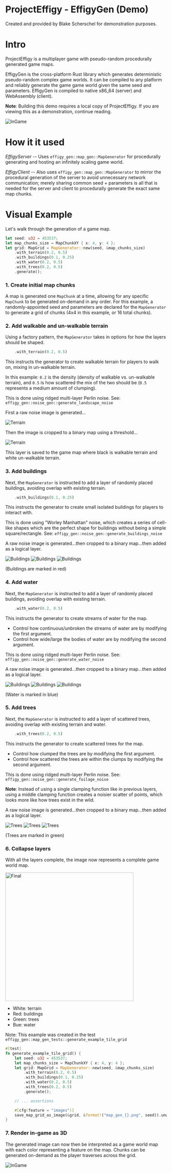 # ProjectEffigy - EffigyGen (Demo)

Created and provided by Blake Scherschel for demonstration purposes.

# Intro

ProjectEffigy is a multiplayer game with pseudo-random procedurally generated game maps.

EffigyGen is the cross-platform Rust library which generates deterministic pseudo-random complex game worlds. It can be compiled to any platform and reliably generate the game game world given the same seed and parameters. EffigyGen is compiled to native x86_64 (server) and WebAssembly (client).

**Note**: Building this demo requires a local copy of ProjectEffigy. If you are viewing this as a demonstration, continue reading.

![InGame](ref/images/map_gen_453537_4x4_ingame.png)

# How it it used

*EffigyServer* -- Uses `effigy_gen::map_gen::MapGenerator` for procedurally generating and hosting an infinitely scaling game world.

*EffigyClient* -- Also uses `effigy_gen::map_gen::MapGenerator` to mirror the procedural generation of the server to avoid unnecessary network communication; merely sharing common seed + parameters is all that is needed for the server and client to procedurally generate the exact same map chunks.

# Visual Example

Let's walk through the generation of a game map.

```rust
let seed: u32 = 453537;
let map_chunks_size = MapChunkXY { x: 4, y: 4 };
let grid: MapGrid = MapGenerator::new(seed, &map_chunks_size)
    .with_terrain(0.2, 0.5)
    .with_buildings(0.1, 0.25)
    .with_water(0.2, 0.5)
    .with_trees(0.2, 0.5)
    .generate();
```

### 1. Create initial map chunks

A map is generated one `MapChunk` at a time, allowing for any specific `MapChunk` to be generated on-demand in any order. For this example, a randomly-appointed seed and parameters are declared for the `MapGenerator` to generate a grid of chunks (4x4 in this example, or 16 total chunks).

### 2. Add walkable and un-walkable terrain

Using a factory pattern, the `MapGenerator` takes in options for how the layers should be shaped.
```rust
    .with_terrain(0.2, 0.5)
```
This instructs the generator to create walkable terrain for players to walk on, mixing in un-walkable terrain.

In this example: `0.2` is the density (density of walkable vs. un-walkable terrain), and `0.5` is how scattered the mix of the two should be (`0.5` represents a medium amount of clumping).

This is done using ridged multi-layer Perlin noise. See: `effigy_gen::noise_gen::generate_landscape_noise`

First a raw noise image is generated...

![Terrain](ref/images/generated_terrain.png)

Then the image is cropped to a binary map using a threshold...

![Terrain](ref/images/generated_terrain_mask.png)

This layer is saved to the game map where black is walkable terrain and white un-walkable terrain.

### 3. Add buildings

Next, the `MapGenerator` is instructed to add a layer of randomly placed buildings, avoiding overlap with existing terrain.

```rust
    .with_buildings(0.1, 0.25)
```
This instructs the generator to create small isolated buildings for players to interact with.

This is done using "Worley Manhattan" noise, which creates a series of cell-like shapes which are the perfect shape for buildings without being a simple square/rectangle. See: `effigy_gen::noise_gen::generate_buildings_noise`

A raw noise image is generated...then cropped to a binary map...then added as a logical layer.

![Buildings](ref/images/generated_buildings.png) ![Buildings](ref/images/generated_buildings_mask.png) ![Buildings](ref/images/map_gen_453537_AB.png)

(Buildings are marked in red)

### 4. Add water

Next, the `MapGenerator` is instructed to add a layer of randomly placed buildings, avoiding overlap with existing terrain.

```rust
    .with_water(0.2, 0.5)
```
This instructs the generator to create streams of water for the map.
- Control how continuous/unbroken the streams of water are by modifying the first argument.
- Control how wide/large the bodies of water are by modifying the second argument.

This is done using ridged multi-layer Perlin noise. See: `effigy_gen::noise_gen::generate_water_noise`

A raw noise image is generated...then cropped to a binary map...then added as a logical layer.

![Buildings](ref/images/generated_water.png) ![Buildings](ref/images/generated_water_mask.png) ![Buildings](ref/images/map_gen_453537_ABC.png)

(Water is marked in blue)

### 5. Add trees

Next, the `MapGenerator` is instructed to add a layer of scattered trees, avoiding overlap with existing terrain and water.

```rust
    .with_trees(0.2, 0.5)
```
This instructs the generator to create scattered trees for the map.
- Control how clumped the trees are by modifying the first argument.
- Control how scattered the trees are within the clumps by modifying the second argument.

This is done using ridged multi-layer Perlin noise. See: `effigy_gen::noise_gen::generate_foilage_noise`

**Note**: Instead of using a single clamping function like in previous layers, using a middle clamping function creates a noisier scatter of points, which looks more like how trees exist in the wild.

A raw noise image is generated...then cropped to a binary map...then added as a logical layer.

![Trees](ref/images/generated_trees.png) ![Trees](ref/images/generated_trees_mask.png) ![Trees](ref/images/map_gen_453537.png)

(Trees are marked in green)

### 6. Collapse layers

With all the layers complete, the image now represents a complete game world map.

<img src="ref/images/map_gen_453537.png" alt="Final" width="400" height="400">

- White: terrain
- Red: buildings
- Green: trees
- Bue: water

Note: This example was created in the test `effigy_gen::map_gen_tests::generate_example_tile_grid`

```rust
#[test]
fn generate_example_tile_grid() {
    let seed: u32 = 453537;
    let map_chunks_size = MapChunkXY { x: 4, y: 4 };
    let grid: MapGrid = MapGenerator::new(seed, &map_chunks_size)
        .with_terrain(0.2, 0.5)
        .with_buildings(0.1, 0.25)
        .with_water(0.2, 0.5)
        .with_trees(0.2, 0.5)
        .generate();

    // ... assertions

    #[cfg(feature = "images")]
    save_map_grid_as_image(&grid, &format!("map_gen_{}.png", seed)).unwrap();
}
```

### 7. Render in-game as 3D

The generated image can now then be interpreted as a game world map with each color representing a feature on the map. Chunks can be generated on-demand as the player traverses across the grid.

![InGame](ref/images/map_gen_453537_4x4_ingame.png)